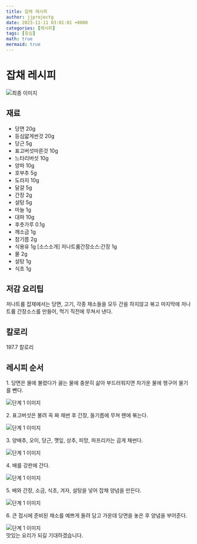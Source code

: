 ```yaml
---
title: 잡채 레시피
author: jjprojectg
date: 2023-11-11 03:01:01 +0000
categories: [레시피]
tags: [등심]
math: true
mermaid: true
---
```

<meta name="og:type" content="website"/>
<meta charset="UTF-8"/>
<div class="header">
  <h1>잡채 레시피</h1>
</div>

<div class="container my-4">
  <div class="row">
    <div class="col-12 col-md-6">
      <div class="recipe-image">
        <img src="http://www.foodsafetykorea.go.kr/uploadimg/20141117/20141117053427_1416213267031.jpg" class="step-image" alt="최종 이미지"/>
      </div>
    </div>
    <div class="col-12 col-md-6">
      <div class="ingredients">
        <h2>재료</h2>
        <ul class="card">
          <li> 당면 20g </li>
          <li>  등심얇게썬것 20g </li>
          <li>  당근 5g </li>
          <li>  표고버섯마른것 10g </li>
          <li>  느타리버섯 10g </li>
          <li>  양파 10g </li>
          <li>  호부추 5g </li>
          <li>  도라지 10g </li>
          <li>  달걀 5g </li>
          <li>  간장 2g </li>
          <li>  설탕 5g </li>
          <li>  마늘 1g </li>
          <li>  대파 10g </li>
          <li>  후춧가루 0.1g </li>
          <li>  깨소금 1g </li>
          <li>  참기름 2g </li>
          <li>  식용유 1g [소스소개] 저나트륨간장소스:간장 1g </li>
          <li>  물 2g </li>
          <li>  설탕 1g </li>
          <li>  식초 1g </li>
</ul>
      </div>
    </div>
    <div class="col-12 col-md-6">
      <div class="ingredients">
        <h2>저감 요리팁</h2>
        <div class="card"> 
          <p>
            저나트륨 잡채에서는 당면, 고기, 각종 채소들을 모두 간을 하지않고 볶고 마지막에 저나트륨 간장소스를 만들어, 먹기 직전에 무쳐서 낸다.
          </p>
        </div>
      </div>
      <div class="ingredients">
        <h2>칼로리</h2>
        <div class="card"> 
          <p>
            197.7 칼로리
          </p>
        </div>
      </div>
    </div>
  </div>

  <h2 class="my-4">레시피 순서</h2>
  <div class="card recipe-card">
    <div class="card-body recipe-step">
      <p class="card-text step-description">1. 당면은 물에 불렸다가 끓는 물에 충분히 삶아 부드러워지면 차가운 물에 헹구어 물기를 뺀다.</p>
      <img src="http://www.foodsafetykorea.go.kr/uploadimg/cook/825-1.jpg" alt="단계 1 이미지" class="step-image"/>
    </div>
  </div>
  <div class="card recipe-card">
    <div class="card-body recipe-step">
      <p class="card-text step-description">2. 표고버섯은 불려 꼭 짜 채썬 후 간장, 들기름에 무쳐 팬에 볶는다.</p>
      <img src="http://www.foodsafetykorea.go.kr/uploadimg/cook/825-2.jpg" alt="단계 1 이미지" class="step-image"/>
    </div>
  </div>
  <div class="card recipe-card">
    <div class="card-body recipe-step">
      <p class="card-text step-description">3. 양배추, 오이, 당근, 깻잎, 상추, 피망, 파프리카는 곱게 채썬다.</p>
      <img src="http://www.foodsafetykorea.go.kr/uploadimg/cook/825-3.jpg" alt="단계 1 이미지" class="step-image"/>
    </div>
  </div>
  <div class="card recipe-card">
    <div class="card-body recipe-step">
      <p class="card-text step-description">4. 배를 강판에 간다.</p>
      <img src="http://www.foodsafetykorea.go.kr/uploadimg/cook/825-4.jpg" alt="단계 1 이미지" class="step-image"/>
    </div>
  </div>
  <div class="card recipe-card">
    <div class="card-body recipe-step">
      <p class="card-text step-description">5. 배와 간장, 소금, 식초, 겨자, 설탕을 넣어 잡채 양념을 만든다.</p>
      <img src="http://www.foodsafetykorea.go.kr/uploadimg/cook/825-5.jpg" alt="단계 1 이미지" class="step-image"/>
    </div>
  </div>
  <div class="card recipe-card">
    <div class="card-body recipe-step">
      <p class="card-text step-description">6. 큰 접시에 준비된 채소를 예쁘게 돌려 담고 가운데 당면을 놓은 후 양념을 부어준다.</p>
      <img src="http://www.foodsafetykorea.go.kr/uploadimg/cook/825-6.jpg" alt="단계 1 이미지" class="step-image"/>
    </div>
  </div>

</div>
맛있는 요리가 되길 기대하겠습니다.
